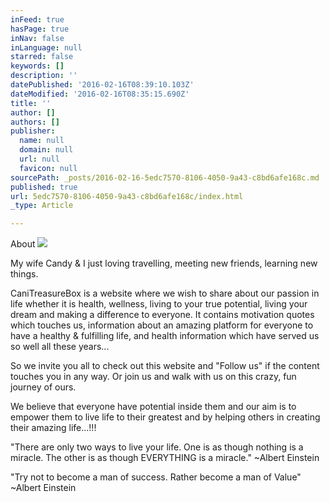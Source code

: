 ```yaml
---
inFeed: true
hasPage: true
inNav: false
inLanguage: null
starred: false
keywords: []
description: ''
datePublished: '2016-02-16T08:39:10.103Z'
dateModified: '2016-02-16T08:35:15.690Z'
title: ''
author: []
authors: []
publisher:
  name: null
  domain: null
  url: null
  favicon: null
sourcePath: _posts/2016-02-16-5edc7570-8106-4050-9a43-c8bd6afe168c.md
published: true
url: 5edc7570-8106-4050-9a43-c8bd6afe168c/index.html
_type: Article

---
```

About
![](https://the-grid-user-content.s3-us-west-2.amazonaws.com/24687670-61ad-4fee-9dd5-97a63abb2b33.JPG)

My wife Candy & I just loving travelling, meeting new friends, learning new things.  

CaniTreasureBox is a website where we wish to share about our passion in life whether it is health, wellness, living to your true potential, living your dream and making a difference to everyone. It contains motivation quotes which touches us, information about an amazing platform for everyone to have a healthy & fulfilling life, and health information which have served us so well all these years...

So we invite you all to check out this website and "Follow us" if the content touches you in any way. Or join us and walk with us on this crazy, fun journey of ours.

We believe that everyone have potential inside them and our aim is to empower them to live life to their greatest and by helping others in creating their amazing life...!!!

"There are only two ways to live your life. One is as though nothing is a miracle. The other is as though EVERYTHING is a miracle." ~Albert Einstein

"Try not to become a man of success. Rather become a man of Value" ~Albert Einstein